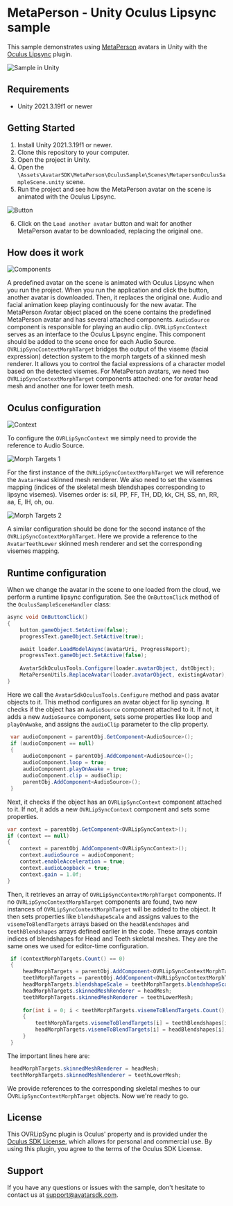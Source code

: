# MetaPerson - Unity Oculus Lipsync sample

This sample demonstrates using [MetaPerson](https://metaperson.avatarsdk.com/) avatars in Unity with the [Oculus Lipsync](https://developers.meta.com/horizon/downloads/package/oculus-lipsync-unity/) plugin.

![Sample in Unity](./Images/talking_avatar.png)

## Requirements

- Unity 2021.3.19f1 or newer

## Getting Started

1. Install Unity 2021.3.19f1 or newer.
2. Clone this repository to your computer.
3. Open the project in Unity.
4. Open the `\Assets\AvatarSDK\MetaPerson\OculusSample\Scenes\MetapersonOculusSampleScene.unity` scene.
5. Run the project and see how the MetaPerson avatar on the scene is animated with the Oculus Lipsync.

![Button](./Images/running_demo.png)

6. Click on the `Load another avatar` button and wait for another MetaPerson avatar to be downloaded, replacing the original one.

## How does it work

![Components](./Images/components.png)

A predefined avatar on the scene is animated with Oculus Lipsync when you run the project. When you run the application and click the button, another avatar is downloaded. Then, it replaces the original one. Audio and facial animation keep playing continuously for the new avatar. The MetaPerson Avatar object placed on the scene contains the predefined MetaPerson avatar and has several attached components. `AudioSource` component is responsible for playing an audio clip. `OVRLipSyncContext` serves as an interface to the Oculus Lipsync engine. This component should be added to the scene once for each Audio Source. `OVRLipSyncContextMorphTarget` bridges the output of the viseme (facial expression) detection system to the morph targets of a skinned mesh renderer. It allows you to control the facial expressions of a character model based on the detected visemes. For MetaPerson avatars, we need two `OVRLipSyncContextMorphTarget` components attached: one for avatar head mesh and another one for lower teeth mesh.

## Oculus configuration

![Context](./Images/context.png)

To configure the `OVRLipSyncContext` we simply need to provide the reference to Audio Source.

![Morph Targets 1](./Images/mt0.png)

For the first instance of the `OVRLipSyncContextMorphTarget` we will reference the `AvatarHead` skinned mesh renderer. We also need to set the visemes mapping (indices of the skeletal mesh blendshapes corresponding to lipsync visemes). Visemes order is: sil, PP, FF, TH, DD, kk, CH, SS, nn, RR, aa, E, IH, oh, ou. 

![Morph Targets 2](./Images/mt1.png)

A similar configuration should be done for the second instance of the `OVRLipSyncContextMorphTarget`. Here we provide a reference to the `AvatarTeethLower` skinned mesh renderer and set the corresponding visemes mapping.

## Runtime configuration

When we change the avatar in the scene to one loaded from the cloud, we perform a runtime lipsync configuration. See the `OnButtonClick` method of the `OculusSampleSceneHandler` class:

```cs
async void OnButtonClick()
{
    button.gameObject.SetActive(false);
    progressText.gameObject.SetActive(true);

    await loader.LoadModelAsync(avatarUri, ProgressReport);
    progressText.gameObject.SetActive(false);
    
    AvatarSdkOculusTools.Configure(loader.avatarObject, dstObject);
    MetaPersonUtils.ReplaceAvatar(loader.avatarObject, existingAvatar);
}
```

Here we call the `AvatarSdkOculusTools.Configure` method and pass avatar objects to it. This method configures an avatar object for lip syncing. It checks if the object has an `AudioSource` component attached to it. If not, it adds a new `AudioSource` component, sets some properties like loop and `playOnAwake`, and assigns the `audioClip` parameter to the clip property. 

```cs
 var audioComponent = parentObj.GetComponent<AudioSource>();
 if (audioComponent == null)
 {
     audioComponent = parentObj.AddComponent<AudioSource>();
     audioComponent.loop = true;
     audioComponent.playOnAwake = true;
     audioComponent.clip = audioClip;
     parentObj.AddComponent<AudioSource>();
 }
```

Next, it checks if the object has an `OVRLipSyncContext` component attached to it. If not, it adds a new `OVRLipSyncContext` component and sets some properties. 

```cs
var context = parentObj.GetComponent<OVRLipSyncContext>();
if (context == null)
{
    context = parentObj.AddComponent<OVRLipSyncContext>();
    context.audioSource = audioComponent;
    context.enableAcceleration = true;
    context.audioLoopback = true;
    context.gain = 1.0f;
}
```

Then, it retrieves an array of `OVRLipSyncContextMorphTarget` components. If no `OVRLipSyncContextMorphTarget` components are found, two new instances of `OVRLipSyncContextMorphTarget` will be added to the object. It then sets properties like `blendshapeScale` and assigns values to the `visemeToBlendTargets` arrays based on the `headBlendshapes` and `teethBlendshapes` arrays defined earlier in the code. These arrays contain indices of blendshapes for Head and Teeth skeletal meshes. They are the same ones we used for editor-time configuration.

```cs
 if (contextMorphTargets.Count() == 0)
 {
     headMorphTargets = parentObj.AddComponent<OVRLipSyncContextMorphTarget>();
     teethMorphTargets = parentObj.AddComponent<OVRLipSyncContextMorphTarget>();
     headMorphTargets.blendshapeScale = teethMorphTargets.blendshapeScale = GetMaxBlendshapesValue(avatarObj);
     headMorphTargets.skinnedMeshRenderer = headMesh;
     teethMorphTargets.skinnedMeshRenderer = teethLowerMesh;
     
     for(int i = 0; i < teethMorphTargets.visemeToBlendTargets.Count(); i++)
     {
         teethMorphTargets.visemeToBlendTargets[i] = teethBlendshapes[i];
         headMorphTargets.visemeToBlendTargets[i] = headBlendshapes[i];
     }           
 }
```

The important lines here are:

```cs
 headMorphTargets.skinnedMeshRenderer = headMesh;
 teethMorphTargets.skinnedMeshRenderer = teethLowerMesh;
```

We provide references to the corresponding skeletal meshes to our O`VRLipSyncContextMorphTarget` objects. Now we're ready to go.

## License

This OVRLipSync plugin is Oculus' property and is provided under the [Oculus SDK License](https://developer.oculus.com/licenses/audio-3.3/), which allows for personal and commercial use. By using this plugin, you agree to the terms of the Oculus SDK License.

## Support

If you have any questions or issues with the sample, don't hesitate to contact us at <support@avatarsdk.com>.
